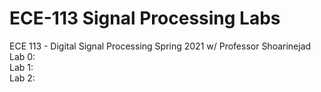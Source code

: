 # ECE-113 Signal Processing Labs
ECE 113 - Digital Signal Processing
Spring 2021 w/ Professor Shoarinejad<br />
Lab 0: <br />
Lab 1: <br />
Lab 2: <br />
